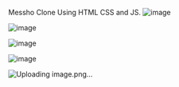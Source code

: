 Messho Clone Using HTML CSS and JS.
![image](https://github.com/MaheshCodeHub/Messho-Clone/assets/157288493/a0a272f6-7600-48ff-8d72-24ae645e9b69)


![image](https://github.com/MaheshCodeHub/Messho-Clone/assets/157288493/8e16cd6a-226f-44a7-9920-0794f18fb219)


![image](https://github.com/MaheshCodeHub/Messho-Clone/assets/157288493/ba582cd5-d788-4fed-9161-68bfed5bb2e0)

![image](https://github.com/MaheshCodeHub/Messho-Clone/assets/157288493/1a8a7f57-9350-445e-84e1-d8d522e65229)


![Uploading image.png…]()




